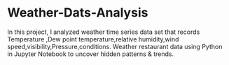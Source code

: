 # Weather-Dats-Analysis
In this project, I analyzed weather time series data set that records Temperature ,Dew point temperature,relative humidity,wind speed,visibility,Pressure,conditions. Weather restaurant data using Python in Jupyter Notebook to uncover hidden patterns &amp; trends.
